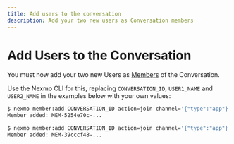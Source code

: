```yaml
---
title: Add users to the conversation
description: Add your two new users as Conversation members
---
```


# Add Users to the Conversation

You must now add your two new Users as [Members](/conversation/concepts/member) of the Conversation.

Use the Nexmo CLI for this, replacing `CONVERSATION_ID`, `USER1_NAME` and `USER2_NAME` in the examples below with your own values:

```sh
$ nexmo member:add CONVERSATION_ID action=join channel='{"type":"app"}' user_name=USER1_NAME
Member added: MEM-5254e70c-...

$ nexmo member:add CONVERSATION_ID action=join channel='{"type":"app"}' user_name=USER2_NAME
Member added: MEM-39cccf48-...
```
